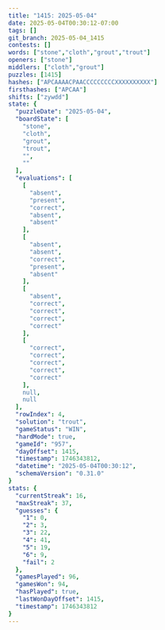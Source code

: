 ```yaml
---
title: "1415: 2025-05-04"
date: 2025-05-04T00:30:12-07:00
tags: []
git_branch: 2025-05-04_1415
contests: []
words: ["stone","cloth","grout","trout"]
openers: ["stone"]
middlers: ["cloth","grout"]
puzzles: [1415]
hashes: ["APCAAAACPAACCCCCCCCCXXXXXXXXXX"]
firsthashes: ["APCAA"]
shifts: ["zywdd"]
state: {
  "puzzleDate": "2025-05-04",
  "boardState": [
    "stone",
    "cloth",
    "grout",
    "trout",
    "",
    ""
  ],
  "evaluations": [
    [
      "absent",
      "present",
      "correct",
      "absent",
      "absent"
    ],
    [
      "absent",
      "absent",
      "correct",
      "present",
      "absent"
    ],
    [
      "absent",
      "correct",
      "correct",
      "correct",
      "correct"
    ],
    [
      "correct",
      "correct",
      "correct",
      "correct",
      "correct"
    ],
    null,
    null
  ],
  "rowIndex": 4,
  "solution": "trout",
  "gameStatus": "WIN",
  "hardMode": true,
  "gameId": "957",
  "dayOffset": 1415,
  "timestamp": 1746343812,
  "datetime": "2025-05-04T00:30:12",
  "schemaVersion": "0.31.0"
}
stats: {
  "currentStreak": 16,
  "maxStreak": 37,
  "guesses": {
    "1": 0,
    "2": 3,
    "3": 22,
    "4": 41,
    "5": 19,
    "6": 9,
    "fail": 2
  },
  "gamesPlayed": 96,
  "gamesWon": 94,
  "hasPlayed": true,
  "lastWonDayOffset": 1415,
  "timestamp": 1746343812
}
---
```

<!-- more -->
